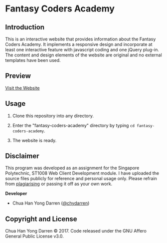 # Fantasy Coders Academy

## Introduction

This is an interactive website that provides information about the Fantasy Coders Academy. It implements a responsive design and 
incorporate at least one interactive feature with javascript coding and one jQuery plug-in. The content and design elements of the website are 
original and no external templates have been used.

## Preview

[Visit the Website](http://fcaca2.azurewebsites.net/)

## Usage

1. Clone this repository into any directory.

2. Enter the "fantasy-coders-academy" directory by typing `cd fantasy-coders-academy`. 

3. The website is ready.

## Disclaimer

This program was developed as an assignment for the Singapore Polytechnic, ST1008 Web Client Development module. I have uploaded the source files publicly for reference and personal usage only. Please refrain from [plagiarising](https://www.sp.edu.sg/sp/student-services/ssc-overview/student-handbook/intellectual-property-copyright-and-plagiarism) or passing it off as your own work. 

**Developer**

- Chua Han Yong Darren ([@chydarren](https://github.com/chydarren))

## Copyright and License 

Chua Han Yong Darren © 2017. Code released under the GNU Affero General Public License v3.0.

